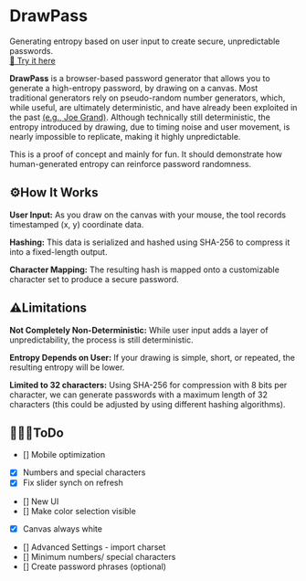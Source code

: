 # DrawPass
Generating entropy based on user input to create secure, unpredictable passwords. <br>
[🔗 Try it here](https://p1peli.github.io/DrawPass/src/index.html) 

**DrawPass** is a browser-based password generator that allows you to generate a high-entropy password, by drawing on a canvas. 
Most traditional generators rely on pseudo-random number generators, which, while useful, are ultimately deterministic, and have already been exploited in the past [(e.g., Joe Grand)](https://www.youtube.com/watch?v=o5IySpAkThg).
Although technically still deterministic, the entropy introduced by drawing, due to timing noise and user movement, is nearly impossible to replicate, making it highly unpredictable.

This is a proof of concept and mainly for fun. It should demonstrate how human-generated entropy can reinforce password randomness. 

## ⚙️How It Works
**User Input:** As you draw on the canvas with your mouse, the tool records timestamped (x, y) coordinate data.

**Hashing:** This data is serialized and hashed using SHA-256 to compress it into a fixed-length output.

**Character Mapping:** The resulting hash is mapped onto a customizable character set to produce a secure password.

## ⚠️Limitations
**Not Completely Non-Deterministic:** While user input adds a layer of unpredictability, the process is still deterministic.

**Entropy Depends on User:** If your drawing is simple, short, or repeated, the resulting entropy will be lower.

**Limited to 32 characters:** Using SHA-256 for compression with 8 bits per character, we can generate passwords with a maximum length of 32 characters (this could be adjusted by using different hashing algorithms).

## 🧗🏼‍♂️ToDo
- [] Mobile optimization
- [x] Numbers and special characters
- [x] Fix slider synch on refresh
- [] New UI
- [] Make color selection visible
- [x] Canvas always white
- [] Advanced Settings - import charset
- [] Minimum numbers/ special characters
- [] Create password phrases (optional)


